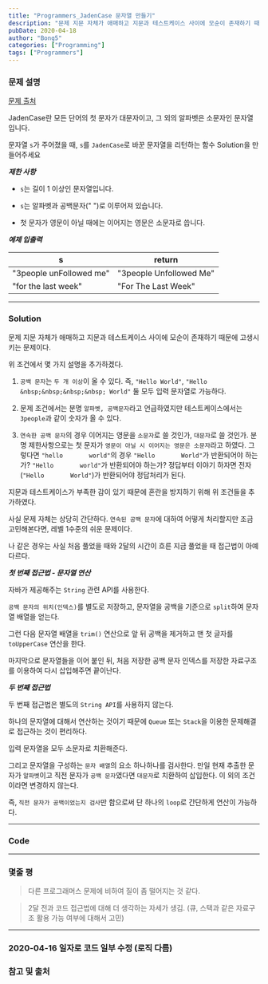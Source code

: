 ```yaml
---
title: "Programmers_JadenCase 문자열 만들기"
description: "문제 지문 자체가 애매하고 지문과 테스트케이스 사이에 모순이 존재하기 때문에 고생시키는 문제이다."
pubDate: 2020-04-18
author: "Bong5"
categories: ["Programming"]
tags: ["Programmers"]
---
```



### 문제 설명

[문제 출처](https://programmers.co.kr/learn/courses/30/lessons/12951)

JadenCase란 모든 단어의 첫 문자가 대문자이고, 그 외의 알파벳은 소문자인 문자열입니다.

문자열 `s`가 주어졌을 때, `s`를 `JadenCase`로 바꾼 문자열을 리턴하는 함수 Solution을 만들어주세요


**_제한 사항_**

- `s`는 길이 1 이상인 문자열입니다.

- `s`는 알파벳과 공백문자(" ")로 이루어져 있습니다.

- 첫 문자가 영문이 아닐 때에는 이어지는 영문은 소문자로 씁니다.


**_예제 입출력_**

| s |	return |
|---|---|
|"3people unFollowed me"| "3people Unfollowed Me" |
|"for the last week"| "For The Last Week" |


---

### Solution

문제 지문 자체가 애매하고 지문과 테스트케이스 사이에 모순이 존재하기 때문에 고생시키는 문제이다.

위 조건에서 몇 가지 설명을 추가하겠다.

1. `공백 문자`는 `두 개 이상`이 올 수 있다. 즉, `"Hello World"`, `"Hello &nbsp;&nbsp;&nbsp;&nbsp; World"` 둘 모두 입력 문자열로 가능하다.

2. 문제 조건에서는 분명 `알파벳, 공백문자`라고 언급하였지만 테스트케이스에서는 `3people`과 같이 숫자가 올 수 있다.

3. `연속한 공백 문자`의 경우 이어지는 영문을 `소문자`로 쓸 것인가, `대문자`로 쓸 것인가. 분명 제한사항으로는 첫 문자가 `영문이 아닐 시 이어지는 영문은 소문자`라고 하였다. 그렇다면 `"hello 　  　 world"`의 경우 `"Hello 　  　 World"`가 반환되어야 하는가? `"Hello 　  　 world"`가 반환되어야 하는가? 정답부터 이야기 하자면 전자 (`"Hello 　  　 World"`)가 반환되어야 정답처리가 된다.

지문과 테스트케이스가 부족한 감이 있기 때문에 혼란을 방지하기 위해 위 조건들을 추가하였다.

사실 문제 자체는 상당히 간단하다. `연속된 공백 문자`에 대하여 어떻게 처리할지만 조금 고민해본다면, 레벨 1수준의 쉬운 문제이다.

나 같은 경우는 사실 처음 풀었을 때와 2달의 시간이 흐른 지금 풀었을 때 접근법이 아예 다르다.

**_첫 번째 접근법 - 문자열 연산_**

자바가 제공해주는 `String` 관련 API를 사용한다.

`공백 문자의 위치(인덱스)`를 별도로 저장하고, 문자열을 공백을 기준으로 `split`하여 문자열 배열을 얻는다.

그런 다음 문자열 배열을 `trim()` 연산으로 앞 뒤 공백을 제거하고 맨 첫 글자를 `toUpperCase` 연산을 한다.

마지막으로 문자열들을 이어 붙인 뒤, 처음 저장한 공백 문자 인덱스를 저장한 자료구조를 이용하여 다시 삽입해주면 끝이난다.

**_두 번째 접근법_**

두 번째 접근법은 별도의 `String API`를 사용하지 않는다.

하나의 문자열에 대해서 연산하는 것이기 때문에 `Queue` 또는 `Stack`을 이용한 문제해결로 접근하는 것이 편리하다.

입력 문자열을 모두 소문자로 치환해준다.

그리고 문자열을 구성하는 `문자 배열`의 요소 하나하나를 검사한다. 만일 현재 추출한 문자가 `알파벳`이고 직전 문자가 `공백 문자`였다면 `대문자`로 치환하여 삽입한다. 이 외의 조건이라면 변경하지 않는다.

즉, `직전 문자가 공백이었는지 검사`만 함으로써 단 하나의 `loop`로 간단하게 연산이 가능하다.

---

### Code
<script src="https://gist.github.com/BongHoLee/c54caa4947f317554df0e6ff89d351a5.js"></script>

---

### 몇줄 평

> 다른 프로그래머스 문제에 비하여 질이 좀 떨어지는 것 같다.

> 2달 전과 코드 접근법에 대해 더 생각하는 자세가 생김. (큐, 스택과 같은 자료구조 활용 가능 여부에 대해서 고민)


---

### 2020-04-16 일자로 코드 일부 수정 (로직 다름)



### 참고 및 출처
